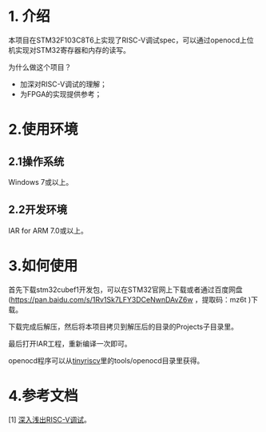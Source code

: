 # 1. 介绍

本项目在STM32F103C8T6上实现了RISC-V调试spec，可以通过openocd上位机实现对STM32寄存器和内存的读写。

为什么做这个项目？

- 加深对RISC-V调试的理解；
- 为FPGA的实现提供参考；

# 2.使用环境

## 2.1操作系统

Windows 7或以上。

## 2.2开发环境

IAR for ARM 7.0或以上。

# 3.如何使用

首先下载stm32cubef1开发包，可以在STM32官网上下载或者通过百度网盘(https://pan.baidu.com/s/1Rv1Sk7LFY3DCeNwnDAvZ6w ，提取码：mz6t )下载。

下载完成后解压，然后将本项目拷贝到解压后的目录的Projects子目录里。

最后打开IAR工程，重新编译一次即可。

openocd程序可以从[tinyriscv](https://gitee.com/liangkangnan/tinyriscv)里的tools/openocd目录里获得。

# 4.参考文档

[1] [深入浅出RISC-V调试](https://liangkangnan.gitee.io/2020/03/21/深入浅出RISC-V调试/)。

